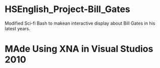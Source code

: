 # HSEnglish_Project-Bill_Gates
Modified Sci-fi Bash to makean interactive display about Bill Gates in his latest years.
# MAde Using XNA in Visual Studios 2010
